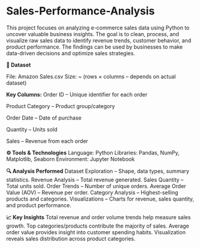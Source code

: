 # Sales-Performance-Analysis
This project focuses on analyzing e-commerce sales data using Python to uncover valuable business insights. The goal is to clean, process, and visualize raw sales data to identify revenue trends, customer behavior, and product performance. The findings can be used by businesses to make data-driven decisions and optimize sales strategies.


**📂 Dataset**

File: Amazon Sales.csv
Size: ~ (rows × columns – depends on actual dataset)

**Key Columns:**
Order ID – Unique identifier for each order

Product Category – Product group/category

Order Date – Date of purchase

Quantity – Units sold

Sales – Revenue from each order

**⚙️ Tools & Technologies**
Language: Python
Libraries: Pandas, NumPy, Matplotlib, Seaborn
Environment: Jupyter Notebook

**🔍 Analysis Performed**
Dataset Exploration – Shape, data types, summary statistics.
Revenue Analysis – Total revenue generated.
Sales Quantity – Total units sold.
Order Trends – Number of unique orders.
Average Order Value (AOV) – Revenue per order.
Category Analysis – Highest-selling products and categories.
Visualizations – Charts for revenue, sales quantity, and product performance.

**📈 Key Insights**
Total revenue and order volume trends help measure sales growth.
Top categories/products contribute the majority of sales.
Average order value provides insight into customer spending habits.
Visualization reveals sales distribution across product categories.
